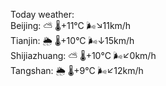 Today weather:  
Beijing: ⛅️  🌡️+11°C 🌬️↘11km/h  
Tianjin: 🌦 🌡️+10°C 🌬️↓15km/h  
Shijiazhuang: ⛅️  🌡️+10°C 🌬️↙0km/h  
Tangshan: 🌦 🌡️+9°C 🌬️↙12km/h  
